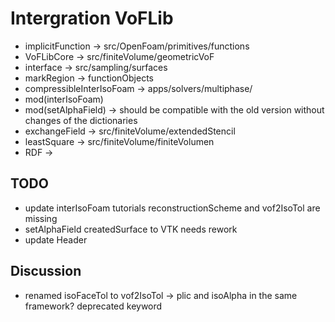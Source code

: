 # Intergration VoFLib

* implicitFunction -> src/OpenFoam/primitives/functions
* VoFLibCore -> src/finiteVolume/geometricVoF
* interface -> src/sampling/surfaces
* markRegion -> functionObjects
* compressibleInterIsoFoam -> apps/solvers/multiphase/
* mod(interIsoFoam)
* mod(setAlphaField) -> should be compatible with the old version without changes of the dictionaries
* exchangeField -> src/finiteVolume/extendedStencil
* leastSquare -> src/finiteVolume/finiteVolumen
* RDF -> 


## TODO

* update interIsoFoam tutorials reconstructionScheme and vof2IsoTol are missing
* setAlphaField createdSurface to VTK needs rework
* update Header

## Discussion

* renamed isoFaceTol to vof2IsoTol -> plic and isoAlpha in the same framework? deprecated keyword 

